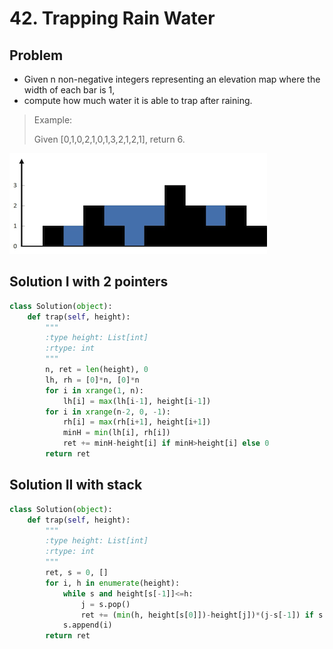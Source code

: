 # 42. Trapping Rain Water

## Problem
- Given n non-negative integers representing an elevation map where the width of each bar is 1,
- compute how much water it is able to trap after raining.

> Example:
> 
> Given [0,1,0,2,1,0,1,3,2,1,2,1], return 6.

![pic](pic.png)

## Solution I with 2 pointers
```python
class Solution(object):
    def trap(self, height):
        """
        :type height: List[int]
        :rtype: int
        """
        n, ret = len(height), 0
        lh, rh = [0]*n, [0]*n
        for i in xrange(1, n):
            lh[i] = max(lh[i-1], height[i-1])
        for i in xrange(n-2, 0, -1):
            rh[i] = max(rh[i+1], height[i+1])
            minH = min(lh[i], rh[i])
            ret += minH-height[i] if minH>height[i] else 0
        return ret
```

## Solution II with stack
```python
class Solution(object):
    def trap(self, height):
        """
        :type height: List[int]
        :rtype: int
        """
        ret, s = 0, []
        for i, h in enumerate(height):
            while s and height[s[-1]]<=h:
                j = s.pop()
                ret += (min(h, height[s[0]])-height[j])*(j-s[-1]) if s else 0
            s.append(i)
        return ret
```
